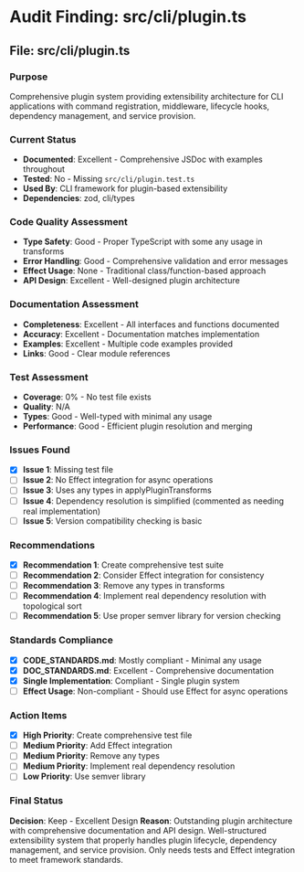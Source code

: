 # Audit Finding: src/cli/plugin.ts

## File: src/cli/plugin.ts

### Purpose
Comprehensive plugin system providing extensibility architecture for CLI applications with command registration, middleware, lifecycle hooks, dependency management, and service provision.

### Current Status
- **Documented**: Excellent - Comprehensive JSDoc with examples throughout
- **Tested**: No - Missing `src/cli/plugin.test.ts`
- **Used By**: CLI framework for plugin-based extensibility
- **Dependencies**: zod, cli/types

### Code Quality Assessment
- **Type Safety**: Good - Proper TypeScript with some any usage in transforms
- **Error Handling**: Good - Comprehensive validation and error messages
- **Effect Usage**: None - Traditional class/function-based approach
- **API Design**: Excellent - Well-designed plugin architecture

### Documentation Assessment
- **Completeness**: Excellent - All interfaces and functions documented
- **Accuracy**: Excellent - Documentation matches implementation
- **Examples**: Excellent - Multiple code examples provided
- **Links**: Good - Clear module references

### Test Assessment
- **Coverage**: 0% - No test file exists
- **Quality**: N/A
- **Types**: Good - Well-typed with minimal any usage
- **Performance**: Good - Efficient plugin resolution and merging

### Issues Found
- [x] **Issue 1**: Missing test file
- [ ] **Issue 2**: No Effect integration for async operations
- [ ] **Issue 3**: Uses any types in applyPluginTransforms
- [ ] **Issue 4**: Dependency resolution is simplified (commented as needing real implementation)
- [ ] **Issue 5**: Version compatibility checking is basic

### Recommendations
- [x] **Recommendation 1**: Create comprehensive test suite
- [ ] **Recommendation 2**: Consider Effect integration for consistency
- [ ] **Recommendation 3**: Remove any types in transforms
- [ ] **Recommendation 4**: Implement real dependency resolution with topological sort
- [ ] **Recommendation 5**: Use proper semver library for version checking

### Standards Compliance
- [x] **CODE_STANDARDS.md**: Mostly compliant - Minimal any usage
- [x] **DOC_STANDARDS.md**: Excellent - Comprehensive documentation
- [x] **Single Implementation**: Compliant - Single plugin system
- [ ] **Effect Usage**: Non-compliant - Should use Effect for async operations

### Action Items
- [x] **High Priority**: Create comprehensive test file
- [ ] **Medium Priority**: Add Effect integration
- [ ] **Medium Priority**: Remove any types
- [ ] **Medium Priority**: Implement real dependency resolution
- [ ] **Low Priority**: Use semver library

### Final Status
**Decision**: Keep - Excellent Design
**Reason**: Outstanding plugin architecture with comprehensive documentation and API design. Well-structured extensibility system that properly handles plugin lifecycle, dependency management, and service provision. Only needs tests and Effect integration to meet framework standards.